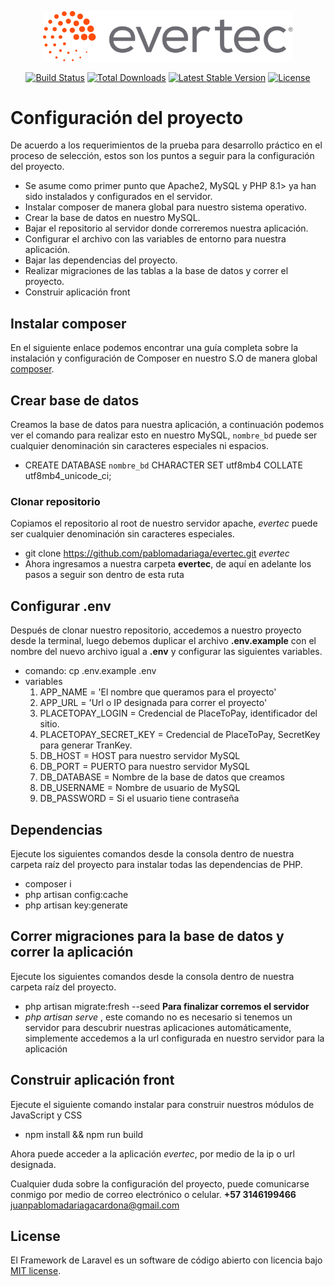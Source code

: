 <p align="center"><a href="https://www.evertecinc.com/" target="_blank"><img src="https://github.com/pablomadariaga/evertec/blob/17cf3bff3e8062aee923b2bbcdf659d461412dce/storage/app/evertec/logo_evertec.svg" width="400" alt="Evertec Logo"></a></p>

<p align="center">
<a href="https://travis-ci.org/laravel/framework"><img src="https://travis-ci.org/laravel/framework.svg" alt="Build Status"></a>
<a href="https://packagist.org/packages/laravel/framework"><img src="https://img.shields.io/packagist/dt/laravel/framework" alt="Total Downloads"></a>
<a href="https://packagist.org/packages/laravel/framework"><img src="https://img.shields.io/packagist/v/laravel/framework" alt="Latest Stable Version"></a>
<a href="https://packagist.org/packages/laravel/framework"><img src="https://img.shields.io/packagist/l/laravel/framework" alt="License"></a>
</p>


# Configuración del proyecto

De acuerdo a los requerimientos de la prueba para desarrollo práctico en el proceso de selección, estos son los puntos a seguir para la configuración del proyecto.

-   Se asume como primer punto que Apache2, MySQL y PHP 8.1> ya han sido instalados y configurados en el servidor.
-   Instalar composer de manera global para nuestro sistema operativo.
-   Crear la base de datos en nuestro MySQL.
-   Bajar el repositorio al servidor donde correremos nuestra aplicación.
-   Configurar el archivo con las variables de entorno para nuestra aplicación.
-   Bajar las dependencias del proyecto.
-   Realizar migraciones de las tablas a la base de datos y correr el proyecto.
-   Construir aplicación front

## Instalar composer

En el siguiente enlace podemos encontrar una guía completa sobre la instalación y configuración de Composer en nuestro S.O de manera global [composer](https://getcomposer.org/doc/00-intro.md).

## Crear base de datos

Creamos la base de datos para nuestra aplicación, a continuación podemos ver el comando para realizar esto en nuestro MySQL, `nombre_bd` puede ser cualquier denominación sin caracteres especiales ni espacios.

-   CREATE DATABASE `nombre_bd` CHARACTER SET utf8mb4 COLLATE utf8mb4_unicode_ci;

### Clonar repositorio
Copiamos el repositorio al root de nuestro servidor apache, _evertec_ puede ser cualquier denominación sin caracteres especiales.

-   git clone https://github.com/pablomadariaga/evertec.git _evertec_
-   Ahora ingresamos a nuestra carpeta **evertec**, de aquí en adelante los pasos a seguir son dentro de esta ruta

## Configurar .env

Después de clonar nuestro repositorio, accedemos a nuestro proyecto desde la terminal, luego debemos duplicar el archivo **.env.example** con el nombre del nuevo archivo igual a **.env** y configurar las siguientes variables.

-   comando: cp .env.example .env
-   variables
    1. APP_NAME = 'El nombre que queramos para el proyecto'
    1. APP_URL = 'Url o IP designada para correr el proyecto'
    1. PLACETOPAY_LOGIN = Credencial de PlaceToPay, identificador del sitio.
    1. PLACETOPAY_SECRET_KEY = Credencial de PlaceToPay, SecretKey para generar TranKey.
    1. DB_HOST = HOST para nuestro servidor MySQL
    1. DB_PORT = PUERTO para nuestro servidor MySQL
    1. DB_DATABASE = Nombre de la base de datos que creamos
    1. DB_USERNAME = Nombre de usuario de MySQL
    1. DB_PASSWORD = Si el usuario tiene contraseña

## Dependencias

Ejecute los siguientes comandos desde la consola dentro de nuestra carpeta raíz del proyecto para instalar todas las dependencias de PHP.

-   composer i
-   php artisan config:cache
-   php artisan key:generate

## Correr migraciones para la base de datos y correr la aplicación

Ejecute los siguientes comandos desde la consola dentro de nuestra carpeta raíz del proyecto.

-   php artisan migrate:fresh --seed
    **Para finalizar corremos el servidor**
-   _php artisan serve_ , este comando no es necesario si tenemos un servidor para descubrir nuestras aplicaciones automáticamente, simplemente accedemos a la url configurada en nuestro servidor para la aplicación

## Construir aplicación front

Ejecute el siguiente comando instalar para construir nuestros módulos de JavaScript y CSS

-   npm install && npm run build

Ahora puede acceder a la aplicación *evertec*, por medio de la ip o url designada.

Cualquier duda sobre la configuración del proyecto, puede comunicarse conmigo por medio de correo electrónico o celular. 
**+57 3146199466**
[juanpablomadariagacardona@gmail.com](mailto:mailjuanpablomadariagacardona@gmail.com)

## License

El Framework de Laravel es un software de código abierto con licencia bajo [MIT license](https://opensource.org/licenses/MIT).
